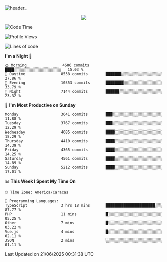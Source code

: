 ![header_](https://github.com/user-attachments/assets/4010d822-ccdc-4198-b608-18c773338d18)


<p align="center">
  <a href="http://www.github.com/thevacs">
    <img src="https://github-readme-streak-stats.herokuapp.com/?user=thevacs&stroke=ffffff&background=1c1917&ring=0891b2&fire=0891b2&currStreakNum=ffffff&currStreakLabel=0891b2&sideNums=ffffff&sideLabels=ffffff&dates=ffffff&hide_border=true" />
  </a>
</p>

<!--START_SECTION:waka-->
![Code Time](http://img.shields.io/badge/Code%20Time-3%2C458%20hrs%2052%20mins-blue)

![Profile Views](http://img.shields.io/badge/Profile%20Views-0-blue)

![Lines of code](https://img.shields.io/badge/From%20Hello%20World%20I%27ve%20Written-4.4%20million%20lines%20of%20code-blue)

**I'm a Night 🦉** 

```text
🌞 Morning                4606 commits        ████░░░░░░░░░░░░░░░░░░░░░   15.03 % 
🌆 Daytime                8538 commits        ███████░░░░░░░░░░░░░░░░░░   27.86 % 
🌃 Evening                10353 commits       ████████░░░░░░░░░░░░░░░░░   33.79 % 
🌙 Night                  7144 commits        ██████░░░░░░░░░░░░░░░░░░░   23.32 % 
```
📅 **I'm Most Productive on Sunday** 

```text
Monday                   3641 commits        ███░░░░░░░░░░░░░░░░░░░░░░   11.88 % 
Tuesday                  3767 commits        ███░░░░░░░░░░░░░░░░░░░░░░   12.29 % 
Wednesday                4685 commits        ████░░░░░░░░░░░░░░░░░░░░░   15.29 % 
Thursday                 4410 commits        ████░░░░░░░░░░░░░░░░░░░░░   14.39 % 
Friday                   4365 commits        ████░░░░░░░░░░░░░░░░░░░░░   14.25 % 
Saturday                 4561 commits        ████░░░░░░░░░░░░░░░░░░░░░   14.89 % 
Sunday                   5212 commits        ████░░░░░░░░░░░░░░░░░░░░░   17.01 % 
```


📊 **This Week I Spent My Time On** 

```text
🕑︎ Time Zone: America/Caracas

💬 Programming Languages: 
TypeScript               3 hrs 18 mins       ██████████████████████░░░   87.77 % 
PHP                      11 mins             █░░░░░░░░░░░░░░░░░░░░░░░░   05.25 % 
Other                    7 mins              █░░░░░░░░░░░░░░░░░░░░░░░░   03.22 % 
Vue.js                   4 mins              █░░░░░░░░░░░░░░░░░░░░░░░░   02.11 % 
JSON                     2 mins              ░░░░░░░░░░░░░░░░░░░░░░░░░   01.11 % 
```


 Last Updated on 21/06/2025 00:31:38 UTC
<!--END_SECTION:waka-->
